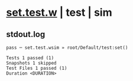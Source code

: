 # [set.test.w](../../../../../../tests/sdk_tests/counter/set.test.w) | test | sim

## stdout.log
```log
pass ─ set.test.wsim » root/Default/test:set()

Tests 1 passed (1)
Snapshots 1 skipped
Test Files 1 passed (1)
Duration <DURATION>
```

